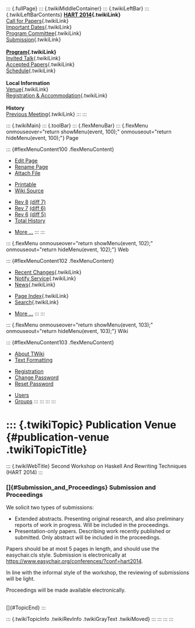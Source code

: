 ::: {.fullPage}
::: {.twikiMiddleContainer}
::: {.twikiLeftBar}
::: {.twikiLeftBarContents}
**[HART 2014](WebHome){.twikiLink}**\
[Call for Papers](CallForPapers){.twikiLink}\
[Important Dates](ImportantDates){.twikiLink}\
[Program Committee](ProgramCommittee){.twikiLink}\
[Submission](PaperSubmission){.twikiLink}\
\
**[Program](Program){.twikiLink}**\
[Invited Talk](InvitedTalks){.twikiLink}\
[Accepted Papers](AcceptedPapers){.twikiLink}\
[Schedule](Program){.twikiLink}\
\
**Local Information**\
[Venue](WorkshopVenue){.twikiLink}\
[Registration & Accommodation](RegistrationAndAccomodation){.twikiLink}\
\
**History**\
[Previous Meeting](PreviousMeetings){.twikiLink}
:::
:::

::: {.twikiMain}
::: {.toolBar}
::: {.flexMenuBar}
::: {.flexMenu onmouseover="return showMenu(event, 100);" onmouseout="return hideMenu(event, 100);"}
Page

::: {#flexMenuContent100 .flexMenuContent}
-   [Edit
    Page](http://www.program-transformation.org/edit/HART14/PublicationVenue?t=1536828896)
-   [Rename
    Page](http://www.program-transformation.org/rename/HART14/PublicationVenue)
-   [Attach
    File](http://www.program-transformation.org/attach/HART14/PublicationVenue)

<!-- -->

-   [Printable](http://www.program-transformation.org/view/HART14/PublicationVenue?skin=print.pattern)
-   [Wiki
    Source](http://www.program-transformation.org/view/HART14/PublicationVenue?skin=text&raw=on&contenttype=text/plain)

<!-- -->

-   [Rev
    8](http://www.program-transformation.org/view/HART14/PublicationVenue?rev=1.8)
    [(diff 7)](http://www.program-transformation.org/rdiff/HART14/PublicationVenue?rev1=1.8&rev2=1.7)
-   [Rev
    7](http://www.program-transformation.org/view/HART14/PublicationVenue?rev=1.7)
    [(diff 6)](http://www.program-transformation.org/rdiff/HART14/PublicationVenue?rev1=1.7&rev2=1.6)
-   [Rev
    6](http://www.program-transformation.org/view/HART14/PublicationVenue?rev=1.6)
    [(diff 5)](http://www.program-transformation.org/rdiff/HART14/PublicationVenue?rev1=1.6&rev2=1.5)
-   [Total
    History](http://www.program-transformation.org/rdiff/HART14/PublicationVenue)

<!-- -->

-   [More
    \...](http://www.program-transformation.org/oops/HART14/PublicationVenue?template=oopsmore&param1=1.8&param2=1.8)
:::
:::

::: {.flexMenu onmouseover="return showMenu(event, 102);" onmouseout="return hideMenu(event, 102);"}
Web

::: {#flexMenuContent102 .flexMenuContent}
-   [Recent Changes](WebChanges){.twikiLink}
-   [Notify Service](WebNotify){.twikiLink}
-   [News](WebNews){.twikiLink}

<!-- -->

-   [Page Index](WebIndex){.twikiLink}
-   [Search](WebSearch){.twikiLink}

<!-- -->

-   [More
    \...](http://www.program-transformation.org/oops/HART14/PublicationVenue?template=oopsmore&param1=1.8&param2=1.8)
:::
:::

::: {.flexMenu onmouseover="return showMenu(event, 103);" onmouseout="return hideMenu(event, 103);"}
Wiki

::: {#flexMenuContent103 .flexMenuContent}
-   [About
    TWiki](http://www.program-transformation.org/view/TWiki/WebHome)
-   [Text
    Formatting](http://www.program-transformation.org/view/TWiki/TextFormattingRules)

<!-- -->

-   [Registration](http://www.program-transformation.org/view/TWiki/TWikiRegistration)
-   [Change
    Password](http://www.program-transformation.org/view/TWiki/ChangePassword)
-   [Reset
    Password](http://www.program-transformation.org/view/TWiki/ResetPassword)

<!-- -->

-   [Users](http://www.program-transformation.org/view/Main/TWikiUsers)
-   [Groups](http://www.program-transformation.org/view/Main/TWikiGroups)
:::
:::
:::
:::

::: {.twikiTopic}
Publication Venue {#publication-venue .twikiTopicTitle}
=================

::: {.twikiWebTitle}
Second Workshop on Haskell And Rewriting Techniques (HART 2014)
:::

### []{#Submission_and_Proceedings} Submission and Proceedings

We solicit two types of submissions:

-   Extended abstracts. Presenting original research, and also
    preliminary reports of work in progress. Will be included in the
    proceedings.
-   Presentation-only papers. Describing work recently published or
    submitted. Only abstract will be included in the proceedings.

Papers should be at most 5 pages in length, and should use the
easychair.cls style. Submission is electronically at
<https://www.easychair.org/conferences/?conf=hart2014>.

In line with the informal style of the workshop, the reviewing of
submissions will be light.

Proceedings will be made available electronically.

\
[]{#TopicEnd}
:::

::: {.twikiTopicInfo .twikiRevInfo .twikiGrayText .twikiMoved}
:::
:::
:::
:::
